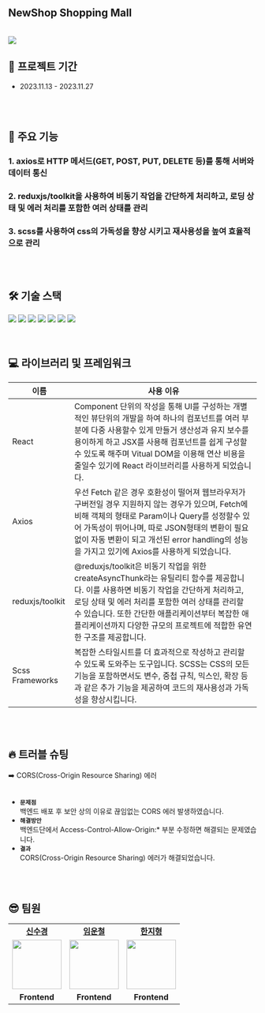 ## NewShop Shopping Mall

<br />
<img src="https://sour-process-b08.notion.site/image/https%3A%2F%2Fprod-files-secure.s3.us-west-2.amazonaws.com%2F812354cb-4304-4b1b-b07d-f3c2e18143f4%2Ffe9b6636-8f94-468a-8018-9d708e7df3d1%2F%25EC%25A0%2584%25EC%25B2%25B4%25ED%2599%2594%25EB%25A9%25B4.jpg?table=block&id=23afb863-f337-4054-9fbc-4c3fba826b71&spaceId=812354cb-4304-4b1b-b07d-f3c2e18143f4&width=2000&userId=&cache=v2"/>

<br />

<!-- ## [깃 주소 Link.](https://fe02-clonecodingproject.vercel.app) -->

## 📆 프로젝트 기간

- 2023.11.13 - 2023.11.27

<br />
<br />

## 📖 주요 기능

### 1. axios로 HTTP 메서드(GET, POST, PUT, DELETE 등)를 통해 서버와 데이터 통신

### 2. reduxjs/toolkit을 사용하여 비동기 작업을 간단하게 처리하고, 로딩 상태 및 에러 처리를 포함한 여러 상태를 관리

### 3. scss를 사용하여 css의 가독성을 향상 시키고 재사용성을 높여 효율적으로 관리

<br />
<br />

## 🛠 기술 스택

<div align=left>
  <img src="https://img.shields.io/badge/html5-E34F26?style=for-the-badge&logo=html5&logoColor=white">
  <img src="https://img.shields.io/badge/css-1572B6?style=for-the-badge&logo=css3&logoColor=white">
  <img src="https://img.shields.io/badge/javascript-F7DF1E?style=for-the-badge&logo=javascript&logoColor=black"> 
  <img src="https://img.shields.io/badge/React-20232A?style=for-the-badge&logo=react&logoColor=61DAFB">
  <img src="https://img.shields.io/badge/Redux-593D88?style=for-the-badge&logo=redux&logoColor=white">
  <img src="https://img.shields.io/badge/GitHub-100000?style=for-the-badge&logo=github&logoColor=white">
  <img src="https://img.shields.io/badge/Sass-CC6699?style=for-the-badge&logo=sass&logoColor=white">
</div>
<br>
<br>
<!-- ## 🛠 기술 스택-->

<!-- <div align=left>
  <img src="https://img.shields.io/badge/Java-ED8B00?style=for-the-badge&logo=openjdk&logoColor=white">
  <img src="https://img.shields.io/badge/Spring-6DB33F?style=for-the-badge&logo=spring&logoColor=white">
  <img src="https://img.shields.io/badge/MySQL-00000F?style=for-the-badge&logo=mysql&logoColor=white">
  <img src="https://img.shields.io/badge/MariaDB-003545?style=for-the-badge&logo=mariadb&logoColor=white">
  <img src="https://img.shields.io/badge/Amazon_AWS-232F3E?style=for-the-badge&logo=amazon-aws&logoColor=white">
  <img src="https://img.shields.io/badge/GitHub-100000?style=for-the-badge&logo=github&logoColor=white">
</div> -->

## 💻 라이브러리 및 프레임워크

| 이름            | 사용 이유                                                                                                                                                                                                                                                                                                            |
| --------------- | -------------------------------------------------------------------------------------------------------------------------------------------------------------------------------------------------------------------------------------------------------------------------------------------------------------------- |
| React           | Component 단위의 작성을 통해 UI를 구성하는 개별적인 뷰단위의 개발을 하여 하나의 컴포넌트를 여러 부분에 다중 사용할수 있게 만들거 생산성과 유지 보수를 용이하게 하고 JSX를 사용해 컴포넌트를 쉽게 구성할수 있도록 해주며 Vitual DOM을 이용해 연산 비용을 줄일수 있기에 React 라이브러리를 사용하게 되었습니다.        |
| Axios           | 우선 Fetch 같은 경우 호환성이 떨어져 웹브라우저가 구버전일 경우 지원하지 않는 경우가 있으며, Fetch에 비해 객체의 형태로 Param이나 Query를 성정할수 있어 가독성이 뛰어나며, 따로 JSON형태의 변환이 필요없이 자동 변환이 되고 개선된 error handling의 성능을 가지고 있기에 Axios를 사용하게 되었습니다.                |
| reduxjs/toolkit | @reduxjs/toolkit은 비동기 작업을 위한 createAsyncThunk라는 유틸리티 함수를 제공합니다. 이를 사용하면 비동기 작업을 간단하게 처리하고, 로딩 상태 및 에러 처리를 포함한 여러 상태를 관리할 수 있습니다. 또한 간단한 애플리케이션부터 복잡한 애플리케이션까지 다양한 규모의 프로젝트에 적합한 유연한 구조를 제공합니다. |
| Scss Frameworks | 복잡한 스타일시트를 더 효과적으로 작성하고 관리할 수 있도록 도와주는 도구입니다. SCSS는 CSS의 모든 기능을 포함하면서도 변수, 중첩 규칙, 믹스인, 확장 등과 같은 추가 기능을 제공하여 코드의 재사용성과 가독성을 향상시킵니다.                                                                                         |

<br/><br/>

## 🔥 트러블 슈팅

<summary>➡️ CORS(Cross-Origin Resource Sharing) 에러</summary> 
  <br/>

- **`문제점`** <br/>
  백엔드 배포 후 보안 상의 이유로 끊임없는 CORS 에러 발생하였습니다.
- **`해결방안`**<br/>
  백엔드단에서 Access-Control-Allow-Origin:\* 부분 수정하면 해결되는 문제였습니다.
- **`결과`**<br/>
  CORS(Cross-Origin Resource Sharing) 에러가 해결되었습니다.

<br /><br/>

## 😎 팀원

<table>
   <tr>
   <td align="center"><b><a href="https://github.com/newsks">신수경</a></b></td>
    <td align="center"><b><a href="https://github.com/unchul">임운철</a></b></td>
    <td align="center"><b><a href="https://github.com/hanjihyeong">한지형</a></b></td>
  </tr>
  <tr>
    <td align="center"><a href="https://github.com/newsks"><img src="https://avatars.githubusercontent.com/u/129296269?v=4" width="100px" /></a></td>  
  <td align="center"><a href="https://github.com/unchul"><img src="https://avatars.githubusercontent.com/u/105141025?v=4" width="100px" /></a></td>
    <td align="center"><a href="https://github.com/hanjihyeong"><img src="https://avatars.githubusercontent.com/u/143388067?v=4" width="100px" /></a></td>
   
  </tr>
  <tr>
    <td align="center"><b>Frontend</b></td>
    <td align="center"><b>Frontend</b></td>
    <td align="center"><b>Frontend</b></td>
  </tr>
</table>
